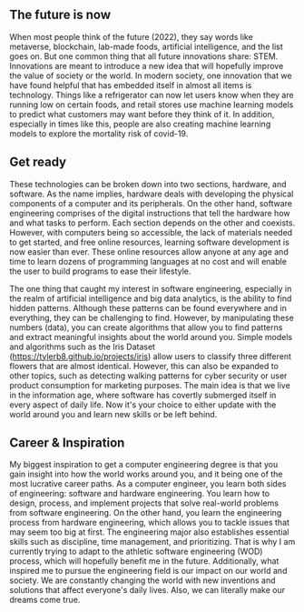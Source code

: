 ## The future is now

When most people think of the future (2022), they say words like metaverse, blockchain, lab-made foods, artificial intelligence, and the list goes on. But one common thing that all future innovations share: STEM. Innovations are meant to introduce a new idea that will hopefully improve the value of society or the world. In modern society, one innovation that we have found helpful that has embedded itself in almost all items is technology. Things like a refrigerator can now let users know when they are running low on certain foods, and retail stores use machine learning models to predict what customers may want before they think of it. In addition, especially in times like this, people are also creating machine learning models to explore the mortality risk of covid-19. 

## Get ready

These technologies can be broken down into two sections, hardware, and software. As the name implies, hardware deals with developing the physical components of a computer and its peripherals. On the other hand, software engineering comprises of the digital instructions that tell the hardware how and what tasks to perform. Each section depends on the other and coexists. However, with computers being so accessible, the lack of materials needed to get started, and free online resources, learning software development is now easier than ever. These online resources allow anyone at any age and time to learn dozens of programming languages at no cost and will enable the user to build programs to ease their lifestyle. 

The one thing that caught my interest in software engineering, especially in the realm of artificial intelligence and big data analytics, is the ability to find hidden patterns. Although these patterns can be found everywhere and in everything, they can be challenging to find. However, by manipulating these numbers (data), you can create algorithms that allow you to find patterns and extract meaningful insights about the world around you. Simple models and algorithms such as the Iris Dataset (https://tylerb8.github.io/projects/iris) allow users to classify three different flowers that are almost identical. However, this can also be expanded to other topics, such as detecting walking patterns for cyber security or user product consumption for marketing purposes. The main idea is that we live in the information age, where software has covertly submerged itself in every aspect of daily life. Now it's your choice to either update with the world around you and learn new skills or be left behind.  


## Career & Inspiration

My biggest inspiration to get a computer engineering degree is that you gain insight into how the world works around you, and it being one of the most lucrative career paths. As a computer engineer, you learn both sides of engineering: software and hardware engineering. You learn how to design, process, and implement projects that solve real-world problems from software engineering. On the other hand, you learn the engineering process from hardware engineering, which allows you to tackle issues that may seem too big at first. The engineering major also establishes essential skills such as discipline, time management, and prioritizing. That is why I am currently trying to adapt to the athletic software engineering (WOD) process, which will hopefully benefit me in the future. Additionally, what inspired me to pursue the engineering field is our impact on our world and society. We are constantly changing the world with new inventions and solutions that affect everyone's daily lives. Also, we can literally make our dreams come true. 

